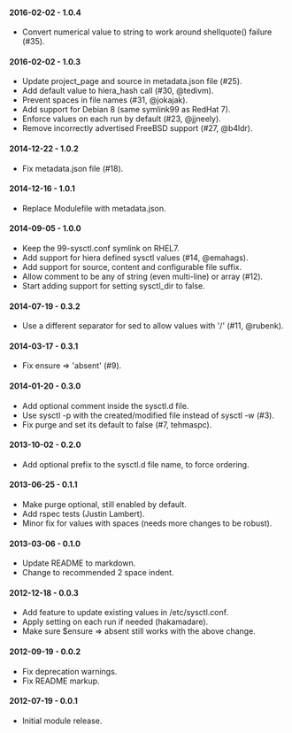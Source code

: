 #### 2016-02-02 - 1.0.4
* Convert numerical value to string to work around shellquote() failure (#35).

#### 2016-02-02 - 1.0.3
* Update project_page and source in metadata.json file (#25).
* Add default value to hiera_hash call (#30, @tedivm).
* Prevent spaces in file names (#31, @jokajak).
* Add support for Debian 8 (same symlink99 as RedHat 7).
* Enforce values on each run by default (#23, @jjneely).
* Remove incorrectly advertised FreeBSD support (#27, @b4ldr).

#### 2014-12-22 - 1.0.2
* Fix metadata.json file (#18).

#### 2014-12-16 - 1.0.1
* Replace Modulefile with metadata.json.

#### 2014-09-05 - 1.0.0
* Keep the 99-sysctl.conf symlink on RHEL7.
* Add support for hiera defined sysctl values (#14, @emahags).
* Add support for source, content and configurable file suffix.
* Allow comment to be any of string (even multi-line) or array (#12).
* Start adding support for setting sysctl_dir to false.

#### 2014-07-19 - 0.3.2
* Use a different separator for sed to allow values with '/' (#11, @rubenk).

#### 2014-03-17 - 0.3.1
* Fix ensure => 'absent' (#9).

#### 2014-01-20 - 0.3.0
* Add optional comment inside the sysctl.d file.
* Use sysctl -p with the created/modified file instead of sysctl -w (#3).
* Fix purge and set its default to false (#7, tehmaspc).

#### 2013-10-02 - 0.2.0
* Add optional prefix to the sysctl.d file name, to force ordering.

#### 2013-06-25 - 0.1.1
* Make purge optional, still enabled by default.
* Add rspec tests (Justin Lambert).
* Minor fix for values with spaces (needs more changes to be robust).

#### 2013-03-06 - 0.1.0
* Update README to markdown.
* Change to recommended 2 space indent.

#### 2012-12-18 - 0.0.3
* Add feature to update existing values in /etc/sysctl.conf.
* Apply setting on each run if needed (hakamadare).
* Make sure $ensure => absent still works with the above change.

#### 2012-09-19 - 0.0.2
* Fix deprecation warnings.
* Fix README markup.

#### 2012-07-19 - 0.0.1
* Initial module release.

